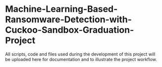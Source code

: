 # Machine-Learning-Based-Ransomware-Detection-with-Cuckoo-Sandbox-Graduation-Project
All scripts, code and files used during the development of this project will be uploaded here for documentation and to illustrate the project workflow.
